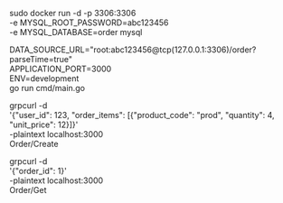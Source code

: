 sudo docker run -d -p 3306:3306	\
	-e MYSQL_ROOT_PASSWORD=abc123456 \
	-e MYSQL_DATABASE=order mysql

DATA_SOURCE_URL="root:abc123456@tcp(127.0.0.1:3306)/order?parseTime=true" \
APPLICATION_PORT=3000 \
ENV=development \
go run cmd/main.go

grpcurl -d \
'{"user_id": 123, "order_items": [{"product_code": "prod", "quantity": 4, "unit_price": 12}]}' \
-plaintext localhost:3000 \
Order/Create

grpcurl -d \
'{"order_id": 1}' \
-plaintext localhost:3000 \
Order/Get
